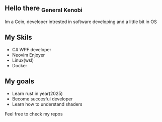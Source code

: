 ## Hello there <sub>General Kenobi</sub>

Im a Cein, developer intrested in software developing and a little bit in OS

## My Skils
  - C# WPF developer
  - Neovim Enjoyer
  - Linux(wsl)
  - Docker

## My goals
 - Learn rust in year(2025)
 - Become succesful developer
 - Learn how to understand shaders

Feel free to check my repos
